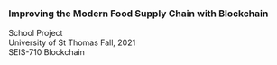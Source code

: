 <H3>Improving the Modern Food Supply Chain with Blockchain</H3>

School Project</br>
University of St Thomas Fall, 2021</br>
SEIS-710 Blockchain
